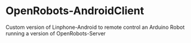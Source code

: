 OpenRobots-AndroidClient
========================

Custom version of Linphone-Android to remote control an Arduino Robot running a version of OpenRobots-Server
